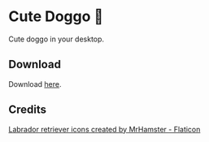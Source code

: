 # Cute Doggo 🐶
Cute doggo in your desktop.

## Download
Download [here](https://github.com/harysuryanto/cute_doggo/releases).

## Credits
<a href="https://www.flaticon.com/free-icons/labrador-retriever" title="labrador retriever icons">Labrador retriever icons created by MrHamster - Flaticon</a>
